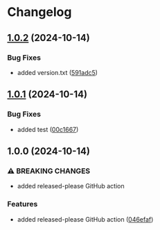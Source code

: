 # Changelog

## [1.0.2](https://github.com/gremid/rp-test/compare/v1.0.1...v1.0.2) (2024-10-14)


### Bug Fixes

* added version.txt ([591adc5](https://github.com/gremid/rp-test/commit/591adc5a6bd683aad24df8d0d8d0a07f5e5209eb))

## [1.0.1](https://github.com/gremid/rp-test/compare/v1.0.0...v1.0.1) (2024-10-14)


### Bug Fixes

* added test ([00c1667](https://github.com/gremid/rp-test/commit/00c1667169d6daa3bd7ef19c06a20e387429978e))

## 1.0.0 (2024-10-14)


### ⚠ BREAKING CHANGES

* added released-please GitHub action

### Features

* added released-please GitHub action ([046efaf](https://github.com/gremid/rp-test/commit/046efafaa6cf47dc41c48e6984f27b68367bcebe))
